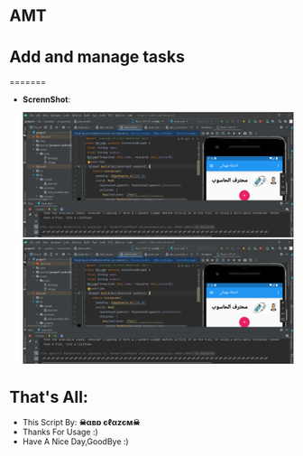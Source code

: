 # AMT
# Add and manage tasks



=======

- **ScrennShot**:

     ![ScrennShot](https://github.com/abdalazeim/AMT/blob/master/7.png)
     ![ScrennShot](https://github.com/abdalazeim/AMT/blob/main/7.PNG)

     



# That's All:
 - This Script By:  **☠αвɒ єℓαzєм☠**
 - Thanks For Usage :)
 - Have A Nice Day,GoodBye :)
